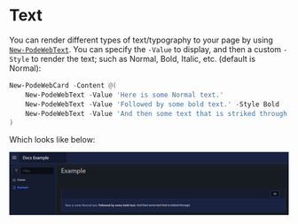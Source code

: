 # Text

You can render different types of text/typography to your page by using [`New-PodeWebText`](../../../Functions/Elements/New-PodeWebText). You can specify the `-Value` to display, and then a custom `-Style` to render the text; such as Normal, Bold, Italic, etc. (default is Normal):

```powershell
New-PodeWebCard -Content @(
    New-PodeWebText -Value 'Here is some Normal text.'
    New-PodeWebText -Value 'Followed by some bold text.' -Style Bold
    New-PodeWebText -Value 'And then some text that is striked through.' -Style StrikeThrough
)
```

Which looks like below:

![text](../../../images/text.png)
